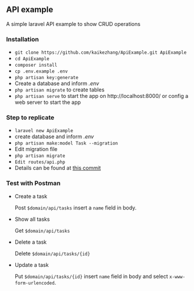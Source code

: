 ## API example ##

A simple laravel API example to show CRUD operations

### Installation ###

* `git clone https://github.com/kaikezhang/ApiExample.git ApiExample`
* `cd ApiExample`
* `composer install`
* `cp .env.example .env`
* `php artisan key:generate`
* Create a database and inform *.env*
* `php artisan migrate` to create tables
* `php artisan serve` to start the app on http://localhost:8000/ or config a web server to start the app


### Step to replicate ###
* `laravel new ApiExample`
* create database and inform *.env*
* `php artisan make:model Task --migration`
* Edit migration file
* `php artisan migrate`
* `Edit routes/api.php`
* Details can be found at [this commit](https://github.com/kaikezhang/ApiExample/commit/23957e73fb4ea36d96f2e75423702669db8a8b75)

### Test with Postman ###
* Create a task

  Post `$domain/api/tasks` insert a `name` field in body.

* Show all tasks

  Get `$domain/api/tasks`

* Delete a task

  Delete `$domain/api/tasks/{id}`

* Update a task

  Put `$domain/api/tasks/{id}` insert `name` field in body and select `x-www-form-urlencoded`.
